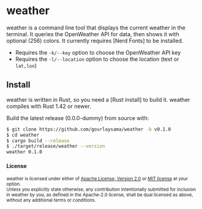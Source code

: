 # weather

weather is a command line tool that displays the current weather in the terminal.
It queries the OpenWeather API for data, then shows it with optional (256) colors.
It currently requires [Nerd Fonts] to be installed.

* Requires the `-k/--key` option to choose the OpenWeather API key
* Requires the `-l/--location` option to choose the location (text or `lat,lon`)

## Install

weather is written in Rust, so you need a [Rust install] to build it. weather compiles with
Rust 1.42 or newer.

Build the latest release (0.0.0-dummy) from source with:

```sh
$ git clone https://github.com/gourlaysama/weather -b v0.1.0
$ cd weather
$ cargo build --release
$ ./target/release/weather --version
weather 0.1.0
```

#### License

<sub>
weather is licensed under either of <a href="LICENSE-APACHE">Apache License, Version 2.0</a> or <a href="LICENSE-MIT">MIT license</a> at your option.
</sub>

<br>

<sub>
Unless you explicitly state otherwise, any contribution intentionally submitted
for inclusion in weather by you, as defined in the Apache-2.0 license, shall be
dual licensed as above, without any additional terms or conditions.
</sub>